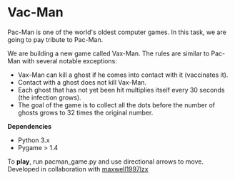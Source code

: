 # Vac-Man
Pac-Man is one of the world's oldest computer games. In this task, we are going to pay tribute to Pac-Man. 

We are building a new game called Vax-Man. The rules are similar to Pac-Man with several notable exceptions:<br>
<ul>
  <li>Vax-Man can kill a ghost if he comes into contact with it (vaccinates it). </li>
  <li>Contact with a ghost does not kill Vax-Man.</li>
  <li>Each ghost that has not yet been hit multiplies itself every 30 seconds (the infection grows).</li>
  <li>The goal of the game is to collect all the dots before the number of ghosts grows to 32 times the original number.</li>
</ul>

<b>Dependencies</b>
<ul>
  <li>Python 3.x</li>
  <li>Pygame > 1.4</li>
</ul>
To <b>play</b>, run pacman_game.py and use directional arrows to move.
<br>
Developed in collaboration with <a href="https://github.com/maxwell1997lzx">maxwell1997lzx</a>
